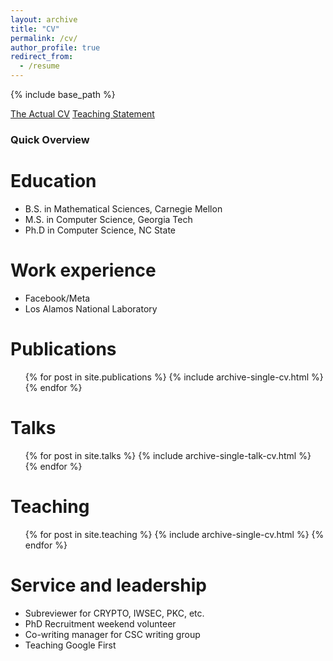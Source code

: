 ```yaml
---
layout: archive
title: "CV"
permalink: /cv/
author_profile: true
redirect_from:
  - /resume
---
```


{% include base_path %}


[The Actual CV](http://haqueabida.github.io/files/Abida_Resume.pdf)
[Teaching Statement](http://haqueabida.github.io/files/Teaching_Statement_Abida.pdf)

### Quick Overview
Education
======
* B.S. in Mathematical Sciences, Carnegie Mellon
* M.S. in Computer Science, Georgia Tech
* Ph.D in Computer Science, NC State

Work experience
======
* Facebook/Meta
* Los Alamos National Laboratory

Publications
======
  <ul>{% for post in site.publications %}
    {% include archive-single-cv.html %}
  {% endfor %}</ul>
  
Talks
======
  <ul>{% for post in site.talks %}
    {% include archive-single-talk-cv.html %}
  {% endfor %}</ul>
  
Teaching
======
  <ul>{% for post in site.teaching %}
    {% include archive-single-cv.html %}
  {% endfor %}</ul>
  
Service and leadership
======
* Subreviewer for CRYPTO, IWSEC, PKC, etc.
* PhD Recruitment weekend volunteer
* Co-writing manager for CSC writing group
* Teaching Google First

